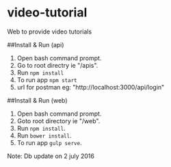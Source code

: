 # video-tutorial
Web to provide video tutorials

##Install & Run (api)
1. Open bash command prompt.
2. Go to root directry ie "/apis".
3. Run `npm install` 
4. To run app `npm start`
5. url for postman eg: "http://localhost:3000/api/login"


##Install & Run (web)
1. Open bash command prompt.
2. Goto root directory ie "/web".
3. Run `npm install`.
4. Run `bower install`.
5. To run app `gulp serve`.

Note: Db update on 2 july 2016
